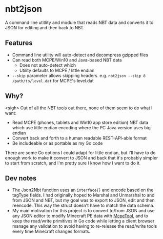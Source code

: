 # nbt2json

A command line utitlity and module that reads NBT data and converts it to JSON for editing and then back to NBT.

## Features

- Command line utility will auto-detect and decompress gzipped files
- Can read both MCPE/Win10 and Java-based NBT data
    - Does not auto-detect which
    - Utility defaults to MCPE / little endian
- `--skip` parameter allows skipping headers. e.g. `nbt2json --skip 8 /path/to/level.dat` for MCPE's level.dat

## Why?

\<sigh\> Out of all the NBT tools out there, none of them seem to do what I want:

- Read MCPE (phones, tablets and Win10 app store edition) NBT data which use little endian encoding where the PC Java version uses big endian
- Convert back and forth to a human readable REST-API-able format
- Be includeable or as portable as my Go code

There are some Go options I could adapt for little endian, but I'll have to do enough work to make it convert to JSON and back that it's probably simpler to start from scratch, and I'm pretty sure I know how I want to do it.

## Dev notes

- The Json2Nbt function uses an `interface{}` and encode based on the tagType fields. I had originally hoped to Marshal and Unmarshal to and from JSON and NBT, but my goal was to export to JSON, edit and then reencode. This way the struct doesn't have to match the data schema.
- My main motivation for this project is to convert to/from JSON and use any JSON editor to modify Minecraft PE data with [McpeTool](https://github.com/midnightfreddie/McpeTool), and to keep the read/write primitives in Go code while letting a client browser manage any validation to avoid having to re-release the read/write tools every time Minecraft changes formats.